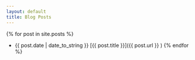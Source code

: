 ```yaml
---
layout: default
title: Blog Posts
---
```


{% for post in site.posts %}
- {{ post.date | date_to_string }} [{{ post.title }}]({{ post.url }} )
{% endfor %}
